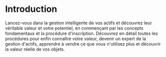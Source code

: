 # Introduction

Lancez-vous dans la gestion intelligente de vos actifs et découvrez leur véritable valeur et votre potentiel, en commençant par les concepts fondamentaux et la procédure d'inscription. Découvrez en détail toutes les procédures pour enfin connaître votre valeur, devenir un expert de la gestion d'actifs, apprendre à vendre ce que vous n'utilisez plus et découvrir la valeur réelle de vos objets.
